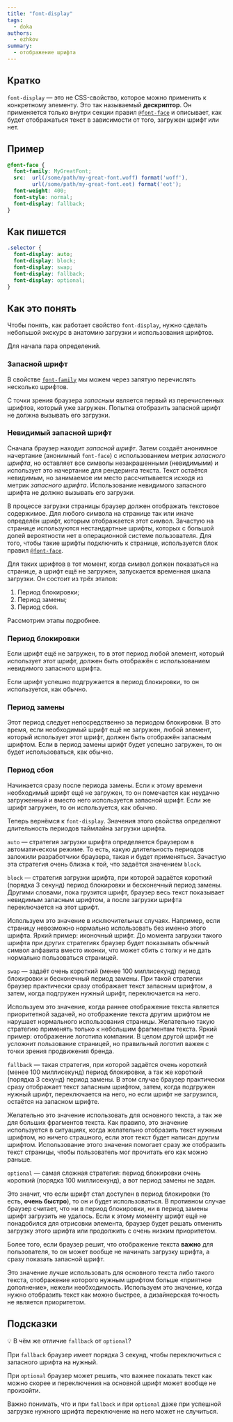```yaml
---
title: "font-display"
tags:
  - doka
authors:
  - ezhkov
summary:
  - отображение шрифта
---
```


## Кратко

`font-display` — это не CSS-свойство, которое можно применить к конкретному элементу. Это так называемый **дескриптор**. Он применяется только внутри секции правил [`@font-face`](/css/font-face) и описывает, как будет отображаться текст в зависимости от того, загружен шрифт или нет.

## Пример

```css
@font-face {
  font-family: MyGreatFont;
  src:  url(/some/path/my-great-font.woff) format('woff'),
        url(/some/path/my-great-font.eot) format('eot');
  font-weight: 400;
  font-style: normal;
  font-display: fallback;
}
```

## Как пишется

```css
.selector {
  font-display: auto;
  font-display: block;
  font-display: swap;
  font-display: fallback;
  font-display: optional;
}
```

## Как это понять

Чтобы понять, как работает свойство `font-display`, нужно сделать небольшой экскурс в анатомию загрузки и использования шрифтов.

Для начала пара определений.

### Запасной шрифт

В свойстве [`font-family`](/css/font-family) мы можем через запятую перечислять несколько шрифтов.

С точки зрения браузера _запасным_ является первый из перечисленных шрифтов, который уже загружен. Попытка отобразить запасной шрифт не должна вызывать его загрузки.

### Невидимый запасной шрифт

Сначала браузер находит _запасной шрифт_. Затем создаёт анонимное начертание (анонимный `font-face`) с использованием метрик _запасного шрифта_, но оставляет все символы незакрашенными (невидимыми) и использует это начертание для рендеринга текста. Текст остаётся невидимым, но занимаемое им место рассчитывается исходя из метрик _запасного шрифта_. Использование невидимого запасного шрифта не должно вызывать его загрузки.

В процессе загрузки страницы браузер должен отображать текстовое содержимое. Для любого символа на странице так или иначе определён шрифт, которым отображается этот символ. Зачастую на странице используются нестандартные шрифты, которых с большой долей вероятности нет в операционной системе пользователя. Для того, чтобы такие шрифты подключить к странице, используется блок правил [`@font-face`](/css/font-face).

Для таких шрифтов в тот момент, когда символ должен показаться на странице, а шрифт ещё не загружен, запускается временная шкала загрузки. Он состоит из трёх этапов:

1. Период блокировки;
2. Период замены;
3. Период сбоя.

Рассмотрим этапы подробнее.

### Период блокировки

Если шрифт ещё не загружен, то в этот период любой элемент, который использует этот шрифт, должен быть отображён с использованием невидимого запасного шрифта.

Если шрифт успешно подгружается в период блокировки, то он используется, как обычно.

### Период замены

Этот период следует непосредственно за периодом блокировки. В это время, если необходимый шрифт ещё не загружен, любой элемент, который использует этот шрифт, должен быть отображён запасным шрифтом. Если в период замены шрифт будет успешно загружен, то он будет использоваться, как обычно.

### Период сбоя

Начинается сразу после периода замены. Если к этому времени необходимый шрифт ещё не загружен, то он помечается как неудачно загруженный и вместо него используется запасной шрифт. Если же шрифт загружен, то он используется, как обычно.

Теперь вернёмся к `font-display`. Значения этого свойства определяют длительность периодов таймлайна загрузки шрифта.

`auto` — стратегия загрузки шрифта определяется браузером в автоматическом режиме. То есть, какую длительность периодов заложили разработчики браузера, такая и будет применяться. Зачастую эта стратегия очень близка к той, что задаётся значением `block`.

`block` — стратегия загрузки шрифта, при которой задаётся короткий (порядка 3 секунд) период блокировки и бесконечный период замены. Другими словами, пока грузится шрифт, браузер весь текст показывает невидимым запасным шрифтом, а после загрузки шрифта переключается на этот шрифт.

Используем это значение в исключительных случаях. Например, если страницу невозможно нормально использовать без именно этого шрифта. Яркий пример: иконочный шрифт. До момента загрузки такого шрифта при других стратегиях браузер будет показывать обычный символ алфавита вместо иконки, что может сбить с толку и не дать нормально пользоваться страницей.

`swap` — задаёт очень короткий (менее 100 миллисекунд) период блокировки и бесконечный период замены. При такой стратегии браузер практически сразу отображает текст запасным шрифтом, а затем, когда подгружен нужный шрифт, переключается на него.

Используем это значение, когда раннее отображение текста является приоритетной задачей, но отображение текста другим шрифтом не нарушает нормального использования страницы. Желательно такую стратегию применять только к небольшим фрагментам текста. Яркий пример: отображение логотипа компании. В целом другой шрифт не усложнит пользование страницей, но правильный логотип важен с точки зрения продвижения бренда.

`fallback` — такая стратегия, при которой задаётся очень короткий (менее 100 миллисекунд) период блокировки, а так же короткий (порядка 3 секунд) период замены. В этом случае браузер практически сразу отображает текст запасным шрифтом, затем, когда подгружен нужный шрифт, переключается на него, но если шрифт не загрузился, остаётся на запасном шрифте.

Желательно это значение использовать для основного текста, а так же для больших фрагментов текста. Как правило, это значение используется в ситуациях, когда желательно отобразить текст нужным шрифтом, но ничего страшного, если этот текст будет написан другим шрифтом. Использование этого значения помогает сразу же отобразить текст страницы, чтобы пользователь мог прочитать его как можно раньше.

`optional` — самая сложная стратегия: период блокировки очень короткий (порядка 100 миллисекунд), а вот период замены не задан.

Это значит, что если шрифт стал доступен в период блокировки (то есть, **очень быстро**), то он и будет использоваться. В противном случае браузер считает, что ни в период блокировки, ни в период замены шрифт загрузить не удалось. Если к этому моменту шрифт ещё не понадобился для отрисовки элемента, браузер будет решать отменить загрузку этого шрифта или продолжить с очень низким приоритетом.

Более того, если браузер решит, что отображение текста **важно** для пользователя, то он может вообще не начинать загрузку шрифта, а сразу показать запасной шрифт.

Это значение лучше использовать для основного текста либо такого текста, отображение которого нужным шрифтом больше «приятное дополнение», нежели необходимость. Используем это значение, когда нужно отобразить текст как можно быстрее, а дизайнерская точность не является приоритетом.

## Подсказки

💡 В чём же отличие `fallback` от `optional`?

При `fallback` браузер имеет порядка 3 секунд, чтобы переключиться с запасного шрифта на нужный.

При `optional` браузер может решить, что важнее показать текст как можно скорее и переключения на основной шрифт может вообще не произойти.

Важно понимать, что и при `fallback` и при `optional` даже при успешной загрузке нужного шрифта переключение на него может не случиться.
